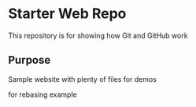 # Starter Web Repo

This repository is for showing how Git and GitHub work

## Purpose

Sample website with plenty of files for demos

for rebasing example